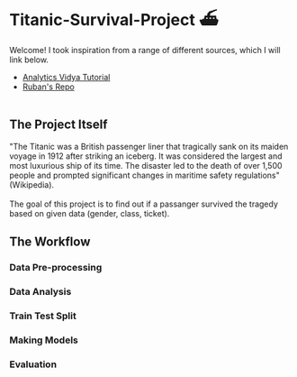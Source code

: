 # Titanic-Survival-Project ⛴️

Welcome! I took inspiration from a range of different sources, which I will link below. <br>
- [Analytics Vidya Tutorial](https://www.analyticsvidhya.com/blog/2021/07/titanic-survival-prediction-using-machine-learning/) 
- [Ruban's Repo](https://github.com/Ruban2205/titanic-classification)<br><Br>

## The Project Itself
"The Titanic was a British passenger liner that tragically sank on its maiden voyage in 1912 after striking an iceberg. It was considered the largest and most luxurious ship of its time. The disaster led to the death of over 1,500 people and prompted significant changes in maritime safety regulations" (Wikipedia). <br><br>
The goal of this project is to find out if a passanger survived the tragedy based on given data (gender, class, ticket). 



## The Workflow
### Data Pre-processing

### Data Analysis

### Train Test Split

### Making Models

### Evaluation 
